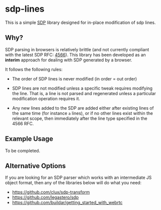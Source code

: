 # sdp-lines

This is a simple
[SDP](http://en.wikipedia.org/wiki/Session_Description_Protocol) library
designed for in-place modification of sdp lines.

## Why?

SDP parsing in browsers is relatively brittle (and not currently compliant
with the latest SDP RFC: [4566](http://tools.ietf.org/html/rfc4566)). This
library has been developed as an __interim__ approach for dealing with SDP
generated by a browser.

It follows the following rules:

- The order of SDP lines is never modified (in order = out order)

- SDP lines are not modified unless a specific tweak requires modifying the
  line.  That is, a line is not parsed and regenerated unless a particular
  modification operation requires it.

- Any new lines added to the SDP are added either after existing lines of
  the same time (for instance `a` lines), or if no other lines exist within
  the relevant scope, then immediately after the line type specified in the
  4566 RFC.

## Example Usage

To be completed.

## Alternative Options

If you are looking for an SDP parser which works with an intermediate JS
object format, then any of the libraries below will do what you need:

- https://github.com/clux/sdp-transform
- https://github.com/legastero/sdp
- https://github.com/buildar/getting_started_with_webrtc
